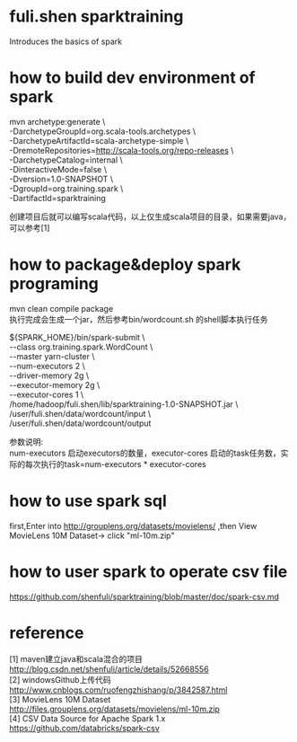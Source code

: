 # fuli.shen sparktraining
Introduces the basics of spark

# how to build dev environment of  spark 

mvn archetype:generate \ <br>
-DarchetypeGroupId=org.scala-tools.archetypes \ <br>
-DarchetypeArtifactId=scala-archetype-simple  \ <br>
-DremoteRepositories=http://scala-tools.org/repo-releases \ <br>
-DarchetypeCatalog=internal \ <br>
-DinteractiveMode=false \ <br>
-Dversion=1.0-SNAPSHOT \ <br>
-DgroupId=org.training.spark \ <br>
-DartifactId=sparktraining <br>


创建项目后就可以编写scala代码，以上仅生成scala项目的目录，如果需要java，可以参考[1] 

# how to package&deploy spark programing 
mvn clean compile package <br>
执行完成会生成一个jar，然后参考bin/wordcount.sh 的shell脚本执行任务 <br>

${SPARK_HOME}/bin/spark-submit \ <br>
    --class org.training.spark.WordCount \ <br>
    --master yarn-cluster \ <br>
    --num-executors 2 \ <br>
    --driver-memory 2g \ <br>
    --executor-memory 2g \ <br>
    --executor-cores 1 \ <br>
    /home/hadoop/fuli.shen/lib/sparktraining-1.0-SNAPSHOT.jar \ <br>
    /user/fuli.shen/data/wordcount/input \ <br>
    /user/fuli.shen/data/wordcount/output <br>

参数说明: <br>
num-executors 启动executors的数量，executor-cores 启动的task任务数，实际的每次执行的task=num-executors * executor-cores


# how to use spark sql 
first,Enter into http://grouplens.org/datasets/movielens/ ,then View MovieLens 10M Dataset-> click "ml-10m.zip" 
# how to user spark to operate csv file 
https://github.com/shenfuli/sparktraining/blob/master/doc/spark-csv.md

# reference

[1]  maven建立java和scala混合的项目 <br>
http://blog.csdn.net/shenfuli/article/details/52668556<br>
[2] windowsGithub上传代码<br>
http://www.cnblogs.com/ruofengzhishang/p/3842587.html<br>
[3] MovieLens 10M Dataset<br>
http://files.grouplens.org/datasets/movielens/ml-10m.zip<br>
[4] CSV Data Source for Apache Spark 1.x<br>
https://github.com/databricks/spark-csv<br>
